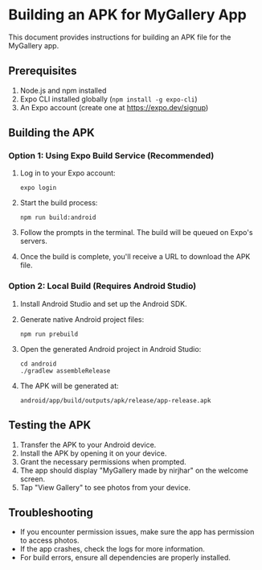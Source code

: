 # Building an APK for MyGallery App

This document provides instructions for building an APK file for the MyGallery app.

## Prerequisites

1. Node.js and npm installed
2. Expo CLI installed globally (`npm install -g expo-cli`)
3. An Expo account (create one at https://expo.dev/signup)

## Building the APK

### Option 1: Using Expo Build Service (Recommended)

1. Log in to your Expo account:
   ```
   expo login
   ```

2. Start the build process:
   ```
   npm run build:android
   ```

3. Follow the prompts in the terminal. The build will be queued on Expo's servers.

4. Once the build is complete, you'll receive a URL to download the APK file.

### Option 2: Local Build (Requires Android Studio)

1. Install Android Studio and set up the Android SDK.

2. Generate native Android project files:
   ```
   npm run prebuild
   ```

3. Open the generated Android project in Android Studio:
   ```
   cd android
   ./gradlew assembleRelease
   ```

4. The APK will be generated at:
   ```
   android/app/build/outputs/apk/release/app-release.apk
   ```

## Testing the APK

1. Transfer the APK to your Android device.
2. Install the APK by opening it on your device.
3. Grant the necessary permissions when prompted.
4. The app should display "MyGallery made by nirjhar" on the welcome screen.
5. Tap "View Gallery" to see photos from your device.

## Troubleshooting

- If you encounter permission issues, make sure the app has permission to access photos.
- If the app crashes, check the logs for more information.
- For build errors, ensure all dependencies are properly installed.